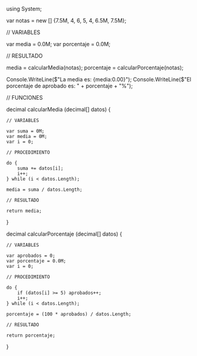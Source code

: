 using System;

var notas = new [] {7.5M, 4, 6, 5, 4, 6.5M, 7.5M}; 

// VARIABLES 

var media = 0.0M;
var porcentaje = 0.0M;

// RESULTADO

media = calcularMedia(notas);
porcentaje = calcularPorcentaje(notas);

Console.WriteLine($"La media es: {media:0.00}");
Console.WriteLine($"El porcentaje de aprobado es: " + porcentaje + "%");

// FUNCIONES

decimal calcularMedia (decimal[] datos) {

    // VARIABLES

    var suma = 0M;
    var media = 0M;
    var i = 0;

    // PROCEDIMIENTO

    do {
        suma += datos[i];
        i++;
    } while (i < datos.Length);

    media = suma / datos.Length;

    // RESULTADO

    return media;

}

decimal calcularPorcentaje (decimal[] datos) {

    // VARIABLES

    var aprobados = 0;
    var porcentaje = 0.0M;
    var i = 0;

    // PROCEDIMIENTO

    do {
        if (datos[i] >= 5) aprobados++; 
        i++;
    } while (i < datos.Length);

    porcentaje = (100 * aprobados) / datos.Length;

    // RESULTADO

    return porcentaje;

}